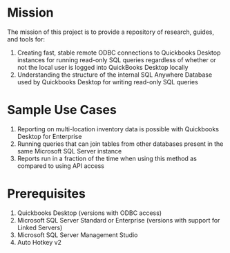 # Mission

The mission of this project is to provide a repository of research, guides, and tools for:

1. Creating fast, stable remote ODBC connections to Quickbooks Desktop instances for running read-only SQL queries regardless of whether or not the local user is logged into QuickBooks Desktop locally  
2. Understanding the structure of the internal SQL Anywhere Database used by Quickbooks Desktop for writing read-only SQL queries

# Sample Use Cases

1. Reporting on multi-location inventory data is possible with Quickbooks Desktop for Enterprise  
2. Running queries that can join tables from other databases present in the same Microsoft SQL Server instance  
3. Reports run in a fraction of the time when using this method as compared to using API access

# Prerequisites

1. Quickbooks Desktop (versions with ODBC access)  
2. Microsoft SQL Server Standard or Enterprise (versions with support for Linked Servers)
3. Microsoft SQL Server Management Studio
4. Auto Hotkey v2

